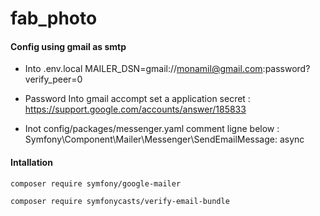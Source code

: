 # fab_photo

#### Config using gmail as smtp

* Into .env.local
  MAILER_DSN=gmail://monamil@gmail.com:password?verify_peer=0
* Password 
  Into gmail accompt set a application secret : https://support.google.com/accounts/answer/185833

* Inot config/packages/messenger.yaml comment ligne below :
  Symfony\Component\Mailer\Messenger\SendEmailMessage: async

#### Intallation 

```bash
composer require symfony/google-mailer
```

```bash
composer require symfonycasts/verify-email-bundle
```
